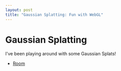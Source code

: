 ```yaml
---
layout: post
title: "Gaussian Splatting: Fun with WebGL"
---
```


# Gaussian Splatting

I've been playing around with some Gaussian Splats!

* [Room](/demos/splats/index.html?url=data/room.splat)
